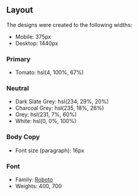 ## Layout
The designs were created to the following widths:
- Mobile: 375px
- Desktop: 1440px

### Primary
- Tomato: hsl(4, 100%, 67%)

### Neutral
- Dark Slate Grey: hsl(234, 29%, 20%)
- Charcoal Grey: hsl(235, 18%, 26%)
- Grey: hsl(231, 7%, 60%)
- White: hsl(0, 0%, 100%)

### Body Copy
- Font size (paragraph): 16px

### Font
- Family: [Roboto](https://fonts.google.com/specimen/Roboto)
- Weights: 400, 700